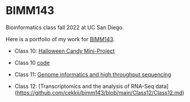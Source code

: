 # BIMM143
Bioinformatics class fall 2022 at UC San Diego. 

Here is a portfolio of my work for [BIMM143](https://bioboot.github.io/bimm143_F22/).

- Class 10: [Halloween Candy Mini-Project](https://github.com/cekkii/bimm143/blob/main/Class10/Class10.md) 
- Class 10 [code](https://github.com/cekkii/bimm143/blob/main/Class%2010/Class10.qmd)

- Class 11: [Genome informatics and high throughput sequencing](https://github.com/cekkii/bimm143/blob/main/Class11/Class11.md)
- Class 12: [Transcriptomics and the analysis of RNA-Seq data] (https://github.com/cekkii/bimm143/blob/main/Class12/Class12.md)
